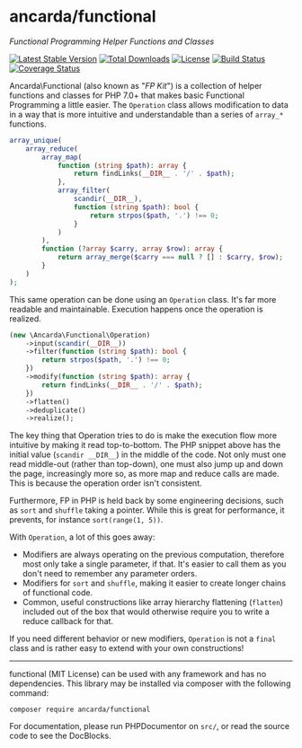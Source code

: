 # ancarda/functional

_Functional Programming Helper Functions and Classes_

[![Latest Stable Version](https://poser.pugx.org/ancarda/functional/v/stable)](https://packagist.org/packages/ancarda/functional)
[![Total Downloads](https://poser.pugx.org/ancarda/functional/downloads)](https://packagist.org/packages/ancarda/functional)
[![License](https://img.shields.io/github/license/ancarda/functional.svg)](https://choosealicense.com/licenses/mit/)
[![Build Status](https://travis-ci.com/ancarda/functional.svg?branch=master)](https://travis-ci.com/ancarda/functional)
[![Coverage Status](https://coveralls.io/repos/github/ancarda/functional/badge.svg?branch=master)](https://coveralls.io/github/ancarda/functional?branch=master)

Ancarda\Functional (also known as "_FP Kit_") is a collection of helper functions and classes for PHP 7.0+ that makes basic Functional Programming a little easier. The `Operation` class allows modification to data in a way that is more intuitive and understandable than a series of `array_*` functions.

```php
array_unique(
    array_reduce(
        array_map(
            function (string $path): array {
                return findLinks(__DIR__ . '/' . $path);
            },
            array_filter(
                scandir(__DIR__),
                function (string $path): bool {
                    return strpos($path, '.') !== 0;
                }
            )
        ),
        function (?array $carry, array $row): array {
            return array_merge($carry === null ? [] : $carry, $row);
        }
    )
);
```

This same operation can be done using an `Operation` class. It's far more readable and maintainable. Execution happens once the operation is realized.

```php
(new \Ancarda\Functional\Operation)
    ->input(scandir(__DIR__))
    ->filter(function (string $path): bool {
        return strpos($path, '.') !== 0;
    })
    ->modify(function (string $path): array {
        return findLinks(__DIR__ . '/' . $path);
    })
    ->flatten()
    ->deduplicate()
    ->realize();
```

The key thing that Operation tries to do is make the execution flow more intuitive by making it read top-to-bottom. The PHP snippet above has the initial value (`scandir __DIR__`) in the middle of the code. Not only must one read middle-out (rather than top-down), one must also jump up and down the page, increasingly more so, as more map and reduce calls are made. This is because the operation order isn't consistent.

Furthermore, FP in PHP is held back by some engineering decisions, such as `sort` and `shuffle` taking a pointer. While this is great for performance, it prevents, for instance `sort(range(1, 5))`.

With `Operation`, a lot of this goes away:

 * Modifiers are always operating on the previous computation, therefore most only take a single parameter, if that. It's easier to call them as you don't need to remember any parameter orders.
 * Modifiers for `sort` and `shuffle`, making it easier to create longer chains of functional code.
 * Common, useful constructions like array hierarchy flattening (`flatten`) included out of the box that would otherwise require you to write a reduce callback for that.

If you need different behavior or new modifiers, `Operation` is not a `final` class and is rather easy to extend with your own constructions!

-----

functional (MIT License) can be used with any framework and has no dependencies. This library may be installed via composer with the following command:

	composer require ancarda/functional

For documentation, please run PHPDocumentor on `src/`, or read the source code to see the DocBlocks.
